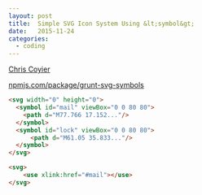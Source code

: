 ```yaml
---
layout: post
title:  Simple SVG Icon System Using &lt;symbol&gt;
date:   2015-11-24
categories:
  - coding
---
```


[Chris Coyier](https://css-tricks.com/svg-symbol-good-choice-icons/)

[npmjs.com/package/grunt-svg-symbols](https://www.npmjs.com/package/grunt-svg-symbols)

```html
<svg width="0" height="0">
  <symbol id="mail" viewBox="0 0 80 80">
    <path d="M77.766 17.152..."/>
  </symbol>
  <symbol id="lock" viewBox="0 0 80 80">
      <path d="M61.05 35.833..."/>
  </symbol>
</svg>
```

```html
<svg>
    <use xlink:href="#mail"></use>
</svg>
```
